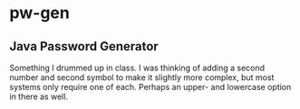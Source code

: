 # pw-gen

## Java Password Generator

Something I drummed up in class. I was thinking of adding a second number and second symbol to make it slightly more complex, but most systems only require one of each. Perhaps an upper- and lowercase option in there as well.
